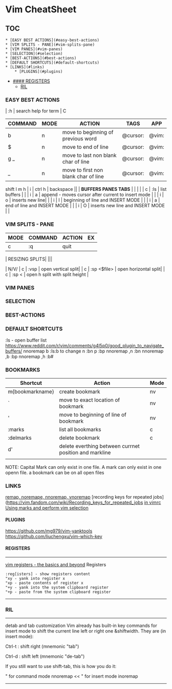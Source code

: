 # Vim CheatSheet

## TOC

<!-- vim-markdown-toc GitLab -->

	* [EASY BEST ACTIONS](#easy-best-actions)
	* [VIM SPLITS - PANE](#vim-splits-pane)
	* [VIM PANES](#vim-panes)
	* [SELECTION](#selection)
	* [BEST-ACTIONS](#best-actions)
	* [DEFAULT SHORTCUTS](#default-shortcuts)
	* [LINKS](#links)
		* [PLUGINS](#plugins)
* [#### REGISTERS](#-registers)
	* [RIL](#ril)

<!-- vim-markdown-toc -->


### EASY BEST ACTIONS

| :h <term> | search help for term | C

| COMMAND | MODE | ACTION                               | TAGS | APP |
|---------|------|--------------------------------------|------|-----|
| b       | n    | move to beginning of previous word   | @cursor:     | @vim:    |
| $       | n    | move to end of line            | @cursor:     | @vim:    |
| g  _    | n    | move to last non blank char of line  | @cursor:     | @vim:    |
| _       | n    | move to first non blank char of line |   @cursor:   |  @vim:   |

shift l m h 
| i	| ctrl h 	| backspace ||
| **BUFFERS PANES TABS** | | | |
| c | :ls | list buffers | | 
| i | a | append - moves cursor after current to insert mode | | 
| i | o | inserts new line|  | 
| i | I | beginning of line and INSERT MODE | |
| i | a | end of line and INSERT MODE | | 
| i | O | inserts new line and INSERT MODE | |







### VIM SPLITS - PANE


|MODE |COMMAND |ACTION | EX |
|----|---|---|---|
| c | :q| quit | | 

| RESIZING SPLITS| |||

| N/V/
| c | :vsp <file path>| open vertical split|
| c | :sp <$file> | open horizontal split|
| c | <num>:sp <<file> | open h split with split height | 




### VIM PANES



### SELECTION


### BEST-ACTIONS


### DEFAULT SHORTCUTS

:ls - open buffer list 
https://www.reddit.com/r/vim/comments/g4l5p0/good_plugin_to_navigate_buffers/
nnoremap <leader>b :ls<CR>:b to change
<leader>n :bn<CR> <leader>p :bp<CR>
nnoremap ,n :bn<CR> 
nnoremap ,b :bp<CR>
nnoremap ,h :b#<CR>



### BOOKMARKS
| Shortcut             | Action                                                 | Mode   |
| ------               | ------                                                 | ------ |
| m{bookmarkname}      | create bookmark                                        | nv     |
| `<bookmark name>     | move to exact location of bookmark                     | nv     |
| '<bookmark name>     | move to beginning of line of bookmark                  | nv     |
| :marks               | list all bookmarks                                     | c      |
| :delmarks <bookmark> | delete bookmark                                        | c      |
| d'<markname>         | delete everthing between currnet position and markline |        |
|                      |                                                        |        |
NOTE: Capital Mark can only exist in one file. A mark can only exist in one openn file. a bookmark can be on all open files


### LINKS

[remap, noremape, nnoremap, vnoremap](https://stackoverflow.com/questions/3776117/what-is-the-difference-between-the-remap-noremap-nnoremap-and-vnoremap-mapping)
[recording keys for repeated jobs](https://vim.fandom.com/wiki/Recording_keys_for_repeated_jobs
[<leader> in vimrc](https://stackoverflow.com/questions/1764263/what-is-the-leader-in-a-vimrc-file)
[Using marks and perform vim selection](https://www.howtoforge.com/tutorial/how-to-use-markers-and-perform-text-selection-in-vim/)
#### PLUGINS
https://github.com/mg979/vim-yanktools
https://github.com/liuchengxu/vim-which-key

#### REGISTERS
-------
[vim registers - the basics and beyond](https://www.brianstorti.com/vim-registers/)
Registers

    :reg[isters] - show registers content
    "xy - yank into register x
    "xp - paste contents of register x
    "+y - yank into the system clipboard register
    "+p - paste from the system clipboard register


------
### RIL

-----
detab and tab customization
Vim already has built-in key commands for insert mode to shift the current line left or right one &shiftwidth. They are (in insert mode):

Ctrl-t : shift right (mnemonic "tab")

Ctrl-d : shift left (mnemonic "de-tab")

If you still want to use shift-tab, this is how you do it:

" for command mode
nnoremap <S-Tab> <<
" for insert mode
inoremap <S-Tab> <C-d>



----
